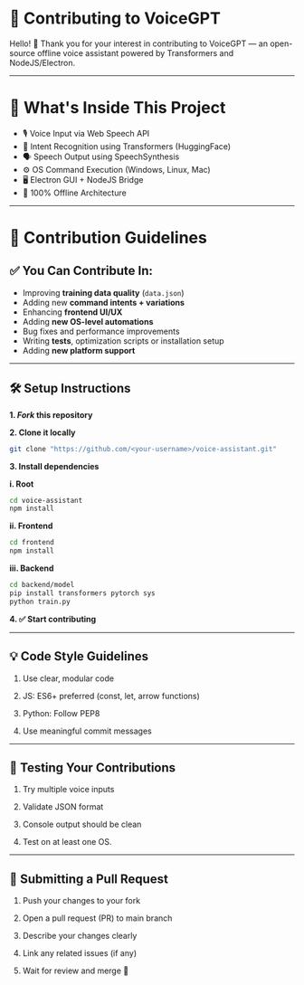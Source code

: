 
# 🤝 Contributing to VoiceGPT

Hello! 👋 Thank you for your interest in contributing to VoiceGPT — an open-source offline voice assistant powered by Transformers and NodeJS/Electron.

---

# 🧠 What's Inside This Project

- 🎙️ Voice Input via Web Speech API
- 🤖 Intent Recognition using Transformers (HuggingFace)
- 🗣️ Speech Output using SpeechSynthesis
- ⚙️ OS Command Execution (Windows, Linux, Mac)
- 🖥️ Electron GUI + NodeJS Bridge
- 🔐 100% Offline Architecture

---

# 📌 Contribution Guidelines

## ✅ You Can Contribute In:

- Improving **training data quality** (`data.json`)
- Adding new **command intents + variations**
- Enhancing **frontend UI/UX**
- Adding **new OS-level automations**
- Bug fixes and performance improvements
- Writing **tests**, optimization scripts or installation setup
- Adding **new platform support**

---

## 🛠️ Setup Instructions

**1. *Fork* this repository**

**2. Clone it locally**
   ```bash
   git clone "https://github.com/<your-username>/voice-assistant.git"
   ```

**3. Install dependencies**

**i. Root**

```Bash
cd voice-assistant
npm install
```

**ii. Frontend**

```Bash
cd frontend
npm install
```

**iii. Backend**

```Bash
cd backend/model
pip install transformers pytorch sys
python train.py
```

**4. ✅ Start contributing**

---

## 💡 Code Style Guidelines

1. Use clear, modular code

2. JS: ES6+ preferred (const, let, arrow functions)

3. Python: Follow PEP8

4. Use meaningful commit messages

---

## 🧪 Testing Your Contributions

1. Try multiple voice inputs

2. Validate JSON format

3. Console output should be clean

4. Test on at least one OS.

---

## 🚀 Submitting a Pull Request

1. Push your changes to your fork

2. Open a pull request (PR) to main branch

3. Describe your changes clearly

4. Link any related issues (if any)

5. Wait for review and merge 🎉
